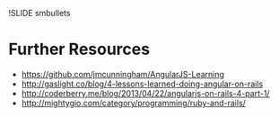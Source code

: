!SLIDE smbullets
# Further Resources #
* https://github.com/jmcunningham/AngularJS-Learning
* http://gaslight.co/blog/4-lessons-learned-doing-angular-on-rails
* http://coderberry.me/blog/2013/04/22/angularjs-on-rails-4-part-1/
* http://mightygio.com/category/programming/ruby-and-rails/
